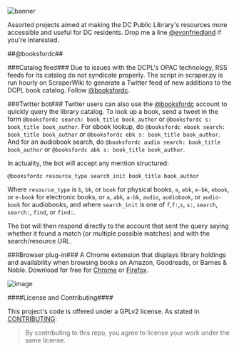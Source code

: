 ![banner](https://github.com/emanuelfeld/booksfordc/blob/master/banners/PromoLarge.png)

Assorted projects aimed at making the DC Public Library's resources more accessible and useful for DC residents. Drop me a line [@evonfriedland](https://twitter.com/evonfriedland) if you're interested.

##@booksfordc##

###Catalog feed###
Due to issues with the DCPL's OPAC technology, RSS feeds for its catalog do not syndicate properly. The script in scraper.py is run hourly on ScraperWiki to generate a Twitter feed of new additions to the DCPL book catalog. Follow [@booksfordc](https://twitter.com/booksfordc).

###Twitter bot###
Twitter users can also use the [@booksfordc](https://twitter.com/booksfordc) account to quickly query the library catalog. To look up a book, send a tweet in the form ```@booksfordc search: book_title book_author``` or ```@booksfordc s: book_title book_author```. For ebook lookup, do ```@booksfordc ebook search: book_title book_author``` or ```@booksfordc ebk s: book_title book_author```. And for an audiobook search, do ```@booksfordc audio search: book_title book_author``` or ```@booksfordc abk s: book_title book_author```.

In actuality, the bot will accept any mention structured:

    @booksfordc resource_type search_init book_title book_author

Where ```resource_type``` is ```b```, ```bk```, or ```book``` for physical books, ```e```, ```ebk```, ```e-bk```, ```ebook```, or ```e-book``` for electronic books, or ```a```, ```abk```, ```a-bk```, ```audio```, ```audiobook```, or ```audio-book``` for audiobooks, and where ```search_init``` is one of ```f```,```f:```,```s```, ```s:```, ```search```, ```search:```, ```find```, or ```find:```. 

The bot will then respond directly to the account that sent the query saying whether it found a match (or multiple possible matches) and with the search/resource URL.

###Browser plug-in###
A Chrome extension that displays library holdings and availability when browsing books on Amazon, Goodreads, or Barnes & Noble. Download for free for [Chrome](https://chrome.google.com/webstore/detail/booksfordc/plbkclaloadjhljkijjnlingopbahndg) or [Firefox](https://addons.mozilla.org/en-US/firefox/addon/booksfordc/).

![image](https://cloud.githubusercontent.com/assets/4269640/6477965/8fe3d6ac-c1f7-11e4-82a1-401a4ae68a88.png)

####License and Contributing####

This project's code is offered under a GPLv2 license. As stated in [CONTRIBUTING](https://github.com/emanuelfeld/booksfordc/blob/master/CONTRIBUTING.txt):

> By contributing to this repo, you agree to license your work under the same license.
